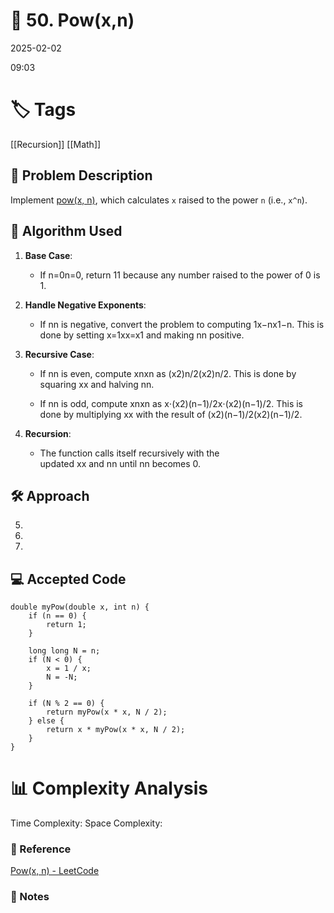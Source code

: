 # 📝 50. Pow(x,n)
2025-02-02

09:03

# 🏷️ Tags
[[Recursion]]
[[Math]]

## 📄 Problem Description
<!-- Briefly describe the problem statement here -->
Implement [pow(x, n)](http://www.cplusplus.com/reference/valarray/pow/), which calculates `x` raised to the power `n` (i.e., `x^n`).
## 🧠 Algorithm Used
<!-- Describe the algorithm you used to solve the problem -->
1. **Base Case**:
    - If n=0n=0, return 11 because any number raised to the power of 0 is 1.
        
2. **Handle Negative Exponents**:
    - If nn is negative, convert the problem to computing 1x−nx1​−n. This is done by setting x=1xx=x1​ and making nn positive.
        
3. **Recursive Case**: 
    - If nn is even, compute xnxn as (x2)n/2(x2)n/2. This is done by squaring xx and halving nn.
        
    - If nn is odd, compute xnxn as x⋅(x2)(n−1)/2x⋅(x2)(n−1)/2. This is done by multiplying xx with the result of (x2)(n−1)/2(x2)(n−1)/2.
4. **Recursion**:
    - The function calls itself recursively with the updated xx and nn until nn becomes 0.
## 🛠️ Approach
<!-- Explain your approach step-by-step -->

5. 
6. 
7. 

## 💻 Accepted Code
```
double myPow(double x, int n) {
    if (n == 0) {
        return 1;
    }

    long long N = n; 
    if (N < 0) {
        x = 1 / x;
        N = -N; 
    }

    if (N % 2 == 0) {
        return myPow(x * x, N / 2);
    } else {
        return x * myPow(x * x, N / 2);
    }
}

```
# 📊 Complexity Analysis
Time Complexity:
Space Complexity:


### 🔗 Reference
[Pow(x, n) - LeetCode](https://leetcode.com/problems/powx-n/)

### 📝 Notes
